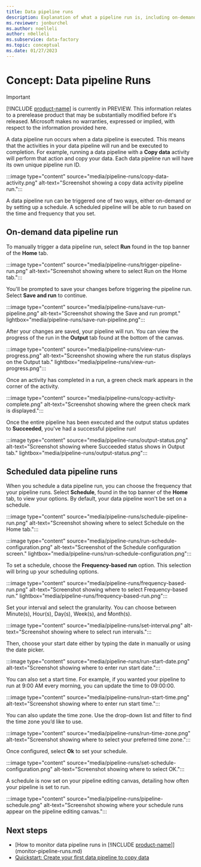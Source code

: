 ```yaml
---
title: Data pipeline runs
description: Explanation of what a pipeline run is, including on-demand and scheduled runs.
ms.reviewer: jonburchel
ms.author: noelleli
author: n0elleli
ms.subservice: data-factory
ms.topic: conceptual
ms.date: 01/27/2023
---
```


# Concept: Data pipeline Runs

> [!IMPORTANT]
> [!INCLUDE [product-name](../includes/product-name.md)] is currently in PREVIEW.
> This information relates to a prerelease product that may be substantially modified before it's released. Microsoft makes no warranties, expressed or implied, with respect to the information provided here.

A data pipeline run occurs when a data pipeline is executed. This means that the activities in your data pipeline will run and be executed to completion. For example, running a data pipeline with a **Copy data** activity will perform that action and copy your data. Each data pipeline run will have its own unique pipeline run ID.

:::image type="content" source="media/pipeline-runs/copy-data-activity.png" alt-text="Screenshot showing a copy data activity pipeline run.":::

A data pipeline run can be triggered one of two ways, either on-demand or by setting up a schedule. A scheduled pipeline will be able to run based on the time and frequency that you set.

## On-demand data pipeline run

To manually trigger a data pipeline run, select **Run** found in the top banner of the **Home** tab.

:::image type="content" source="media/pipeline-runs/trigger-pipeline-run.png" alt-text="Screenshot showing where to select Run on the Home tab.":::

You'll be prompted to save your changes before triggering the pipeline run. Select **Save and run** to continue.

:::image type="content" source="media/pipeline-runs/save-run-pipeline.png" alt-text="Screenshot showing the Save and run prompt." lightbox="media/pipeline-runs/save-run-pipeline.png":::

After your changes are saved, your pipeline will run. You can view the progress of the run in the **Output** tab found at the bottom of the canvas.

:::image type="content" source="media/pipeline-runs/view-run-progress.png" alt-text="Screenshot showing where the run status displays on the Output tab." lightbox="media/pipeline-runs/view-run-progress.png":::

Once an activity has completed in a run, a green check mark appears in the corner of the activity.

:::image type="content" source="media/pipeline-runs/copy-activity-complete.png" alt-text="Screenshot showing where the green check mark is displayed.":::

Once the entire pipeline has been executed and the output status updates to **Succeeded**, you've had a successful pipeline run!

:::image type="content" source="media/pipeline-runs/output-status.png" alt-text="Screenshot showing where Succeeded status shows in Output tab." lightbox="media/pipeline-runs/output-status.png":::

## Scheduled data pipeline runs

When you schedule a data pipeline run, you can choose the frequency that your pipeline runs. Select **Schedule**, found in the top banner of the **Home** tab, to view your options. By default, your data pipeline won't be set on a schedule.

:::image type="content" source="media/pipeline-runs/schedule-pipeline-run.png" alt-text="Screenshot showing where to select Schedule on the Home tab.":::

:::image type="content" source="media/pipeline-runs/run-schedule-configuration.png" alt-text="Screenshot of the Schedule configuration screen." lightbox="media/pipeline-runs/run-schedule-configuration.png":::

To set a schedule, choose the **Frequency-based run** option. This selection will bring up your scheduling options.

:::image type="content" source="media/pipeline-runs/frequency-based-run.png" alt-text="Screenshot showing where to select Frequency-based run." lightbox="media/pipeline-runs/frequency-based-run.png":::

Set your interval and select the granularity. You can choose between Minute(s), Hour(s), Day(s), Week(s), and Month(s).

:::image type="content" source="media/pipeline-runs/set-interval.png" alt-text="Screenshot showing where to select run intervals.":::

Then, choose your start date either by typing the date in manually or using the date picker.

:::image type="content" source="media/pipeline-runs/run-start-date.png" alt-text="Screenshot showing where to enter run start date.":::

You can also set a start time. For example, if you wanted your pipeline to run at 9:00 AM every morning, you can update the time to 09:00:00.

:::image type="content" source="media/pipeline-runs/run-start-time.png" alt-text="Screenshot showing where to enter run start time.":::

You can also update the time zone. Use the drop-down list and filter to find the time zone you’d like to use.

:::image type="content" source="media/pipeline-runs/run-time-zone.png" alt-text="Screenshot showing where to select your preferred time zone.":::

Once configured, select **Ok** to set your schedule.

:::image type="content" source="media/pipeline-runs/set-schedule-configuration.png" alt-text="Screenshot showing where to select OK.":::

A schedule is now set on your pipeline editing canvas, detailing how often your pipeline is set to run.

:::image type="content" source="media/pipeline-runs/pipeline-schedule.png" alt-text="Screenshot showing where your schedule runs appear on the pipeline editing canvas.":::

## Next steps

- [How to monitor data pipeline runs in [!INCLUDE [product-name](../includes/product-name.md)]](monitor-pipeline-runs.md)
- [Quickstart: Create your first data pipeline to copy data](create-first-pipeline-with-sample-data.md)
